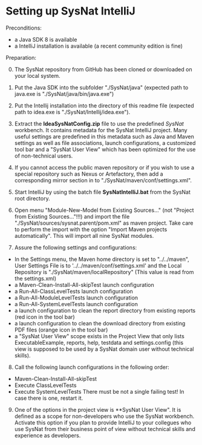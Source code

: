 Setting up SysNat IntelliJ
==========================

Preconditions:
- a Java SDK 8 is available
- a IntelliJ installation is available (a recent community edition is fine)

Preparation:

0. The SysNat repository from GitHub has been cloned or downloaded on your local system.

1. Put the Java SDK into the subfolder "./SysNat/java" (expected path to java.exe is "./SysNat/java/bin/java.exe")

2. Put the Intellij installation into the directory of this readme file (expected path to idea.exe is "./SysNat/Intellij/idea.exe"). 

3. Extract the **IdeaSysNatConfig.zip** file to use the predefined *SysNat* workbench. It contains metadata for the SysNat IntelliJ project. Many useful settings are predefined in this metadata such as Java and Maven settings as well as file associations, launch configurations, a customized tool bar and a "SysNat User View" which has been optimized for the use of non-technical users.

4. If you cannot access the public maven repository or if you wish to use a special repository such as Nexus or Artefactory, then add a corresponding mirror section in to "./SysNat/maven/conf/settings.xml".

5. Start IntelliJ by using the batch file **SysNatIntelliJ.bat** from the SysNat root directory. 

6. Open menu "Module-New-Model from Existing Sources..." (not "Project from Existing Sources..."!!!) and import the file "./SysNat/sources/sysnat.parent/pom.xml" as maven project. Take care to perform the import with the option "Import Maven projects automatically". This will import all nine SysNat modules.

7. Assure the following settings and configurations:
- In the Settings menu, the Maven home directory is set to "../../maven", User Settings File is to '../../maven/conf/settings.xml' and the Local Repository is "./SysNat/maven/localRepository" (This value is read from the settings.xml)
- a Maven-Clean-Install-All-skipTest launch configuration 
- a Run-All-ClassLevelTests launch configuration 
- a Run-All-ModuleLevelTests launch configuration 
- a Run-All-SystemLevelTests launch configuration 
- a launch configuration to clean the report directory from existing reports (red icon in the tool bar)
- a launch configuration to clean the download directory from existing PDF files (orange icon in the tool bar)
- a "SysNat User View" scope exists in the Project View that only lists ExecutableExample, reports, help, testdata and settings.config (this view is supposed to be used by a SysNat domain user without technical skills).


8. Call the following launch configurations in the following order:
- Maven-Clean-Install-All-skipTest
- Execute ClassLevelTests 
- Execute SystemLevelTests 
There must be not a single failing test! In case there is one, restart it.

9. One of the options in the project view is **SysNat User View". It is defined as a scope for non-developers who use the SysNat workbench. Activate this option if you plan to provide IntelliJ to your collegues who use SysNat from their business point of view without technical skills and experience as developers.
